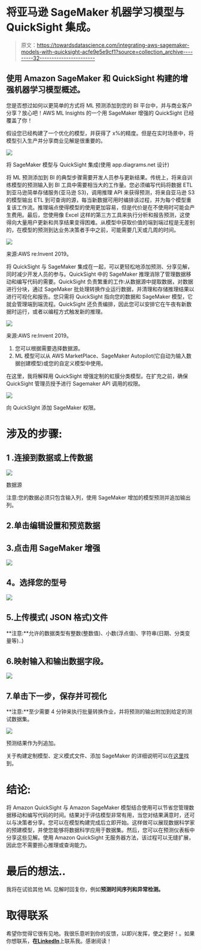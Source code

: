 # 将亚马逊 SageMaker 机器学习模型与 QuickSight 集成。

> 原文：<https://towardsdatascience.com/integrating-aws-sagemaker-models-with-quicksight-acfe9e5e9cf1?source=collection_archive---------32----------------------->

## 使用 Amazon SageMaker 和 QuickSight 构建的增强机器学习模型概述。

您是否想过如何以更简单的方式将 ML 预测添加到您的 BI 平台中，并与商业客户分享？放心吧！AWS ML Insights 的一个用 SageMaker 增强的 QuickSight 已经覆盖了你！

假设您已经构建了一个优化的模型，并获得了 x%的精度。但是在实时场景中，将模型引入生产并分享商业见解是很重要的。

![](img/9b922393e30d1b1e2f002d37e35b723c.png)

将 SageMaker 模型与 QuickSight 集成(使用 app.diagrams.net 设计)

将 ML 预测添加到 BI 的典型步骤需要开发人员参与更新结果。传统上，将来自训练模型的预测输入到 BI 工具中需要相当大的工作量。您必须编写代码将数据 ETL 到亚马逊简单存储服务(亚马逊 S3)，调用推理 API 来获得预测，将来自亚马逊 S3 的模型输出 ETL 到可查询的源，每当新数据可用时编排该过程，并为每个模型重复该工作流。推理端点使得模型的使用更加容易，但是代价是在不使用时可能会产生费用。最后，您使用像 Excel 这样的第三方工具来执行分析和报告预测，这使得向大量用户更新和共享结果变得困难。从模型中获取价值的端到端过程是无差别的，在模型的预测到达业务决策者手中之前，可能需要几天或几周的时间。

![](img/2662121cc9f3187948dc1706ebcdd5e1.png)

来源:AWS re:Invent 2019。

将 QuickSight 与 SageMaker 集成在一起，可以更轻松地添加预测、分享见解，同时减少开发人员的参与。QuickSight 中的 SageMaker 推理消除了管理数据移动和编写代码的需要。QuickSight 负责繁重的工作:从数据源中提取数据，对数据进行分块，通过 SageMaker 批处理转换作业运行数据，并清理和存储推理结果以进行可视化和报告。您只需将 QuickSight 指向您的数据和 SageMaker 模型，它就会管理端到端流程。QuickSight 还负责编排，因此您可以安排它在午夜有新数据时运行，或者以编程方式触发新的推理。

![](img/6840a219cebe0ac1f6839793fbfb3026.png)

来源:AWS re:Invent 2019。

1.  您可以根据需要选择数据源。
2.  ML 模型可以从 AWS MarketPlace、SageMaker Autopilot(它自动为输入数据创建模型)或您的自定义模型中使用。

在这里，我将解释用 QuickSight 增强定制的虹膜分类模型。在扩充之前，确保 QuickSight 管理员授予进行 Sagemaker API 调用的权限。

![](img/edf3c0537ace144c8a1e07f929e99dbf.png)

向 QuickSIght 添加 SageMaker 权限。

# 涉及的步骤:

## 1 .连接到数据或上传数据

![](img/00dcf5a72825d8af2e79263d4f98c79e.png)

数据源

注意:您的数据必须只包含输入列，使用 SageMaker 增加的模型预测并追加输出列。

## 2.单击编辑设置和预览数据

## 3.点击用 SageMaker 增强

![](img/97bb53e5a29e0852b3a39984cb1f9fb4.png)

## **4。选择您的型号**

![](img/6749e84ca9eb16d5e114035c467c81b8.png)

## 5.上传模式( **JSON 格式**)文件

**注意:**允许的数据类型有整数(整数值)、小数(浮点值)、字符串(日期、分类变量等)..)

## 6.映射输入和输出数据字段。

![](img/2a48a133b36e704901037402db75a392.png)

## 7.单击下一步，保存并可视化

**注意:**至少需要 4 分钟来执行批量转换作业，并将预测的输出附加到给定的测试数据集。

![](img/977dda10d09a2c69cf5b0c81cd84a1c5.png)

预测结果作为列追加。

关于构建定制模型、定义模式文件、添加 SageMaker 的详细说明可以在[这里](https://github.com/developers-cosmos/Explore-AWS-Quicksight/tree/master/Augment-Quicksight-with-Sagemaker)找到。

# 结论:

将 Amazon QuickSight 与 Amazon SageMaker 模型结合使用可以节省您管理数据移动和编写代码的时间。结果对于评估模型非常有用，当您对结果满意时，还可以与决策者分享。您可以在模型构建完成后立即开始。这样做可以展现数据科学家的预建模型，并使您能够将数据科学应用于数据集。然后，您可以在预测仪表板中分享这些见解。使用 Amazon QuickSight 无服务器方法，该过程可以无缝扩展，因此您不需要担心推理或查询能力。

# 最后的想法..

我将在试验其他 ML 见解时回复你，例如**预测时间序列和异常检测。**

# 取得联系

希望你觉得它很有见地。我很乐意听到你的反馈，以即兴发挥，使之更好！。如果你想联系，**在**[**LinkedIn**](https://www.linkedin.com/in/findtharun/)上联系我。感谢阅读！